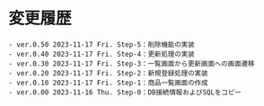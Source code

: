 # 変更履歴

	- ver.0.50 2023-11-17 Fri. Step-5：削除機能の実装
	- ver.0.40 2023-11-17 Fri. Step-4：更新処理の実装
	- ver.0.30 2023-11-17 Fri. Step-3：一覧画面から更新画面への画面遷移
	- ver.0.20 2023-11-17 Fri. Step-2：新規登録処理の実装
	- ver.0.10 2023-11-17 Fri. Step-1：商品一覧画面の作成
	- ver.0.00 2023-11-16 Thu. Step-0：DB接続情報およびSQLをコピー
